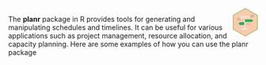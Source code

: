 <img src="/SCM/pic/planr.png" align="right" width="10%" />

The **planr** package in R provides tools for generating and manipulating schedules and timelines. It can be useful for various applications such as project management, resource allocation, and capacity planning. Here are some examples of how you can use the planr package
